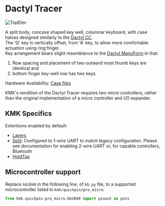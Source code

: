 # Dactyl Tracer

![TopElev](https://i.imgur.com/ReCBppEh.jpeg)

A split body, concave shaped key well, columnar keyboard, with case halves designed similarly to the [Dactyl CC](/boards/dactyl/README.md#dactyl-cc--ergo-s-1).  
The 'Q' key is vertically offset, from 'A' key, to allow more comfortable actuation using ring finger.  
Key arrangement bears slight resemblance to the [Dactyl ManuForm](/boards/dactyl_manuform/) in that:
1. Row spacing and placement of two outward most thumb keys are identical and
2. bottom finger key-well row has two keys.

Hardware Availability: [Case files](https://github.com/mjohns/tracer)

KMK's rendition of the Dactyl Tracer requires two micro controllers, rather than the original implementation of a micro controller and I/O expander. 

## KMK Specifics

Extentions enabled by default:
- [Layers](/docs/en/layers.md)
- [Split](/docs/en/split_keyboards.md): Configured to 1-wire UART to match legacy configuration. Please see documentation for enabling 2-wire UART or, for capable controllers, Bluetooth
- [HoldTap](/docs/en/holdtap.md)

## Microcontroller support

Replace `kb2040` in the following line, of `kb.py` file, to a supported microcontroller listed in `kmk/quickpin/pro_micro`:

```python
from kmk.quickpin.pro_micro.kb2040 import pinout as pins
```
